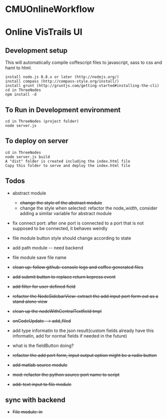CMUOnlineWorkflow
=================

# Online VisTrails UI

## Development setup

This will automatically compile coffescript files to javascript, sass to css and haml to html.

    install node.js 0.8.x or later (http://nodejs.org/)
    install compass (http://compass-style.org/install/)
    install grunt (http://gruntjs.com/getting-started#installing-the-cli)
    cd in ThreeNodes
    npm install -d

## To Run in Development environment 
    cd in ThreeNodes (project folder)
    node server.js
    
## To deploy on server
    cd in ThreeNodes
    node server.js build
    A "dist" folder is created including the index.html file
    Copy this folder to serve and deploy the index.html file

##  Todos

* abstract module
    * ~~change the style of the abstract module~~
    * change the style when selected: refactor the node_width, consider adding
        a similar variable for abstract module


* fix connect port: after one port is connected to a port that is not supposed to be connected, it behaves weirdly

* file module button style should change according to state
* add path module -- need backend 
* file module save file name

* ~~clean up: follow github: console logs and coffee generated files~~
* ~~add submit button to replace return kepress event~~
* ~~add filter for user defined field~~
* ~~refactor the NodeSidebarView: extract the add input port form out as 
	a stand alone view~~
* ~~clean up the nodeWithCentralTextfield tmpl~~
* ~~onCodeUpdate --> add_filed~~
* add type informatin to the json result(custom fields already have this
	informatin, add for normal fields if needed in the future)
* what is the fieldButton doing?
* ~~refactor the add port form, input output option might be a radio button~~
* ~~add matlab source module~~
* ~~mod: refactor the python source port name to script~~
* ~~add: text input to file module~~

## sync with backend

* ~~File module: in~~

